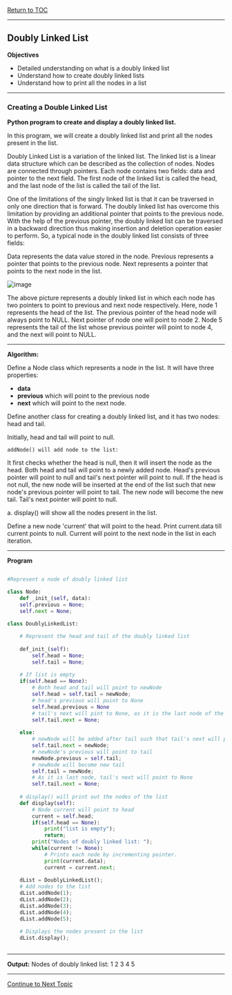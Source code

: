 <a href="https://github.com/CyberTrainingUSAF/06-Intro-to-Algorithms/blob/master/00-Table-of-Contents.md"> Return to TOC </a>

---

## Doubly Linked List

**Objectives**

* Detailed understanding on what is a doubly linked list
* Understand how to create doubly linked lists
* Understand how to print all the nodes in a list

---
### Creating a Double Linked List

**Python program to create and display a doubly linked list.**

In this program, we will create a doubly linked list and print all the nodes present in the list.

Doubly Linked List is a variation of the linked list. The linked list is a linear data structure which can be described as the collection of nodes. Nodes are connected through pointers. Each node contains two fields: data and pointer to the next field. The first node of the linked list is called the head, and the last node of the list is called the tail of the list.

One of the limitations of the singly linked list is that it can be traversed in only one direction that is forward. The doubly linked list has overcome this limitation by providing an additional pointer that points to the previous node. With the help of the previous pointer, the doubly linked list can be traversed in a backward direction thus making insertion and deletion operation easier to perform. So, a typical node in the doubly linked list consists of three fields:

Data represents the data value stored in the node.
Previous represents a pointer that points to the previous node.
Next represents a pointer that points to the next node in the list.

![image](https://user-images.githubusercontent.com/19671036/60900225-77e36800-a231-11e9-8dce-7eb53a15459d.png)

The above picture represents a doubly linked list in which each node has two pointers to point to previous and next node respectively. Here, node 1 represents the head of the list. The previous pointer of the head node will always point to NULL. Next pointer of node one will point to node 2. Node 5 represents the tail of the list whose previous pointer will point to node 4, and the next will point to NULL.

---

**Algorithm:**

Define a Node class which represents a node in the list. It will have three properties: 
* **data**
* **previous** which will point to the previous node
* **next** which will point to the next node.

Define another class for creating a doubly linked list, and it has two nodes: head and tail. 

Initially, head and tail will point to null.

```
addNode() will add node to the list:
```

It first checks whether the head is null, then it will insert the node as the head.
Both head and tail will point to a newly added node.
Head's previous pointer will point to null and tail's next pointer will point to null.
If the head is not null, the new node will be inserted at the end of the list 
such that new node's previous pointer will point to tail.
The new node will become the new tail. Tail's next pointer will point to null.

a. display() will show all the nodes present in the list.

Define a new node 'current' that will point to the head.
Print current.data till current points to null.
Current will point to the next node in the list in each iteration.

---

**Program**

```python

#Represent a node of doubly linked list

class Node:
    def _init_(self, data):
    self.previous = None;
    self.next = None;
    
class DoublyLinkedList:

    # Represent the head and tail of the doubly linked list
    
    def_init_(self):
        self.head = None;
        self.tail = None;
        
    # If list is empty
    if(self.head == None):
        # Both head and tail will point to newNode
        self.head = self.tail = newNode;
        # head's previous will point to None
        self.head.previous = None
        # tail's next will pint to None, as it is the last node of the list
        self.tail.next = None;
        
    else:
        # newNode will be added after tail such that tail's next will point to newNode
        self.tail.next = newNode;
        # newNode's previous will point to tail
        newNode.previous = self.tail;
        # newNode will become new tail
        self.tail = newNode;
        # As it is last node, tail's next will point to None
        self.tail.next = None;
        
    # display() will print out the nodes of the list
    def display(self):
        # Node current will point to head
        current = self.head;
        if(self.head == None):
            print("list is empty");
            return;
        print("Nodes of doubly linked list: ");
        while(current != None):
            # Prints each node by incrementing pointer.
            print(current.data);
            current = current.next;
            
    dList = DoublyLinkedList();
    # Add nodes to the list
    dList.addNode(1);
    dList.addNode(2);
    dList.addNode(3);
    dList.addNode(4);
    dList.addNode(5);
   
    # Displays the nodes present in the list
    dList.display();
    
```

---

**Output:**
Nodes of doubly linked list: 
1 2 3 4 5

---

<a href="https://github.com/CyberTrainingUSAF/06-Intro-to-Algorithms/blob/master/11_Linked_List_Demo.md"> Continue to Next Topic </a>
